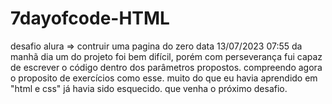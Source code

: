 # 7dayofcode-HTML
desafio alura => contruir uma pagina do zero
data 13/07/2023 07:55 da manhã
dia um do projeto foi bem difícil, porém com perseverança fui capaz de escrever o código dentro dos parâmetros propostos. compreendo agora o proposito de exercícios como esse. muito do que eu havia aprendido em "html e css" já havia sido esquecido. que venha o próximo desafio.
